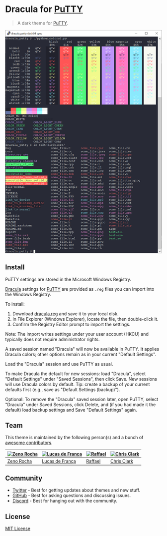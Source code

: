 # Dracula for [PuTTY](https://www.chiark.greenend.org.uk/~sgtatham/putty/)

> A dark theme for [PuTTY](https://www.chiark.greenend.org.uk/~sgtatham/putty/).

![Screenshot](./screenshot.png)

## Install

PuTTY settings are stored in the Microsoft Windows Registry.

[Dracula](https://draculatheme.com/) settings for [PuTTY](https://www.chiark.greenend.org.uk/~sgtatham/putty/)
are provided as `.reg` files you can import into the Windows Registry.

To install:

  1. Download [dracula.reg](https://github.com/dracula/putty/raw/refs/heads/master/dracula.reg) and save it to your local disk.
  2. In File Explorer (Windows Explorer), locate the file, then double-click it.
  3. Confirm the Registry Editor prompt to import the settings.

Note: The import writes settings under your user account (HKCU) and typically does not require administrator rights.

A saved session named "Dracula" will now be available in PuTTY. It applies Dracula colors; other options remain as in your current "Default Settings".

Load the "Dracula" session and use PuTTY as usual.

To make Dracula the default for new sessions: load "Dracula", select "Default Settings" under "Saved Sessions", then click Save. New sessions will use Dracula colors by default. Tip: create a backup of your current defaults first (e.g., save as "Default Settings (backup)").

Optional: To remove the "Dracula" saved session later, open PuTTY, select "Dracula" under Saved Sessions, click Delete, and (if you had made it the default) load backup settings and Save "Default Settings" again.

## Team

This theme is maintained by the following person(s) and a bunch of [awesome contributors](https://github.com/dracula/putty/graphs/contributors).

| [![Zeno Rocha](https://github.com/zenorocha.png?size=100)](https://github.com/zenorocha) | [![Lucas de França](https://github.com/luxonauta.png?size=100)](https://github.com/luxonauta) | [![Raffael](https://github.com/rafffael.png?size=100)](https://github.com/rafffael) | [![Chris Clark](https://github.com/clach04.png?size=100)](https://github.com/clach04) |
| ---------------------------------------------------------------------------------------- | --------------------------------------------------------------------------------------------- | ------------------------------------------------------------------------------------| ------------------------------------------------------------------------------------|
| [Zeno Rocha](https://github.com/zenorocha)                                               | [Lucas de França](https://github.com/luxonauta)                                               | [Raffael](https://github.com/rafffael)                                              | [Chris Clark](https://github.com/clach04)                                              |

## Community

- [Twitter](https://twitter.com/draculatheme) - Best for getting updates about themes and new stuff.
- [GitHub](https://github.com/dracula/dracula-theme/discussions) - Best for asking questions and discussing issues.
- [Discord](https://draculatheme.com/discord-invite) - Best for hanging out with the community.

## License

[MIT License](./LICENSE)
